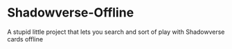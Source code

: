 # Shadowverse-Offline
A stupid little project that lets you search and sort of play with Shadowverse cards offline
